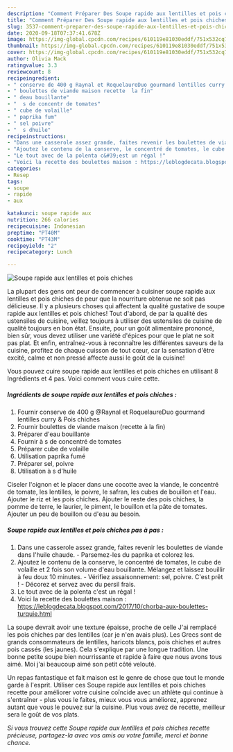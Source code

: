 ```yaml
---
description: "Comment Préparer Des Soupe rapide aux lentilles et pois chiches"
title: "Comment Préparer Des Soupe rapide aux lentilles et pois chiches"
slug: 3537-comment-preparer-des-soupe-rapide-aux-lentilles-et-pois-chiches
date: 2020-09-18T07:37:41.678Z
image: https://img-global.cpcdn.com/recipes/610119e81030eddf/751x532cq70/soupe-rapide-aux-lentilles-et-pois-chiches-photo-principale-de-la-recette.jpg
thumbnail: https://img-global.cpcdn.com/recipes/610119e81030eddf/751x532cq70/soupe-rapide-aux-lentilles-et-pois-chiches-photo-principale-de-la-recette.jpg
cover: https://img-global.cpcdn.com/recipes/610119e81030eddf/751x532cq70/soupe-rapide-aux-lentilles-et-pois-chiches-photo-principale-de-la-recette.jpg
author: Olivia Mack
ratingvalue: 3.3
reviewcount: 8
recipeingredient:
- " conserve de 400 g Raynal et RoquelaureDuo gourmand lentilles curry  Pois chiches"
- " boulettes de viande maison recette  la fin"
- " deau bouillante"
- "  s de concentr de tomates"
- " cube de volaille"
- " paprika fum"
- " sel poivre"
- "  s dhuile"
recipeinstructions:
- "Dans une casserole assez grande, faites revenir les boulettes de viande dans l&#39;huile chaude. Parsemez-les du paprika et colorez les."
- "Ajoutez le contenu de la conserve, le concentré de tomates, le cube de volaille et 2 fois son volume d&#39;eau bouillante. Mélangez et laissez bouillir à feu doux 10 minutes. Vérifiez assaisonnement: sel, poivre. C&#39;est prêt ! Décorez et servez avec du persil frais."
- "Le tout avec de la polenta c&#39;est un régal !"
- "Voici la recette des boulettes maison : https://leblogdecata.blogspot.com/2017/10/chorba-aux-boulettes-turquie.html"
categories:
- Resep
tags:
- soupe
- rapide
- aux

katakunci: soupe rapide aux 
nutrition: 266 calories
recipecuisine: Indonesian
preptime: "PT40M"
cooktime: "PT43M"
recipeyield: "2"
recipecategory: Lunch

---
```



![Soupe rapide aux lentilles et pois chiches](https://img-global.cpcdn.com/recipes/610119e81030eddf/751x532cq70/soupe-rapide-aux-lentilles-et-pois-chiches-photo-principale-de-la-recette.jpg)

La plupart des gens ont peur de commencer à cuisiner soupe rapide aux lentilles et pois chiches de peur que la nourriture obtenue ne soit pas délicieuse. Il y a plusieurs choses qui affectent la qualité gustative de soupe rapide aux lentilles et pois chiches! Tout d'abord, de par la qualité des ustensiles de cuisine, veillez toujours à utiliser des ustensiles de cuisine de qualité toujours en bon état. Ensuite, pour un goût alimentaire prononcé, bien sûr, vous devez utiliser une variété d'épices pour que le plat ne soit pas plat. Et enfin, entraînez-vous à reconnaître les différentes saveurs de la cuisine, profitez de chaque cuisson de tout cœur, car la sensation d'être excité, calme et non pressé affecte aussi le goût de la cuisine!

<!--inarticleads1-->

Vous pouvez cuire soupe rapide aux lentilles et pois chiches en utilisant 8 Ingrédients et 4 pas. Voici comment vous cuire cette.

##### Ingrédients de soupe rapide aux lentilles et pois chiches :

1. Fournir  conserve de 400 g @Raynal et RoquelaureDuo gourmand lentilles curry &amp; Pois chiches
1. Fournir  boulettes de viande maison (recette à la fin)
1. Préparer  d&#39;eau bouillante
1. Fournir  à s de concentré de tomates
1. Préparer  cube de volaille
1. Utilisation  paprika fumé
1. Préparer  sel, poivre
1. Utilisation  à s d&#39;huile


Ciseler l&#39;oignon et le placer dans une cocotte avec la viande, le concentré de tomate, les lentilles, le poivre, le safran, les cubes de bouillon et l&#39;eau. Ajouter le riz et les pois chiches. Ajouter le reste des pois chiches, la pomme de terre, le laurier, le piment, le bouillon et la pâte de tomates. Ajouter un peu de bouillon ou d&#39;eau au besoin. 

<!--inarticleads2-->

##### Soupe rapide aux lentilles et pois chiches pas à pas :

1. Dans une casserole assez grande, faites revenir les boulettes de viande dans l&#39;huile chaude. - Parsemez-les du paprika et colorez les.
1. Ajoutez le contenu de la conserve, le concentré de tomates, le cube de volaille et 2 fois son volume d&#39;eau bouillante. Mélangez et laissez bouillir à feu doux 10 minutes. - Vérifiez assaisonnement: sel, poivre. C&#39;est prêt ! - Décorez et servez avec du persil frais.
1. Le tout avec de la polenta c&#39;est un régal !
1. Voici la recette des boulettes maison : https://leblogdecata.blogspot.com/2017/10/chorba-aux-boulettes-turquie.html


La soupe devrait avoir une texture épaisse, proche de celle J&#39;ai remplacé les pois chiches par des lentilles (car je n&#39;en avais plus). Les Grecs sont de grands consommateurs de lentilles, haricots blancs, pois chiches et autres pois cassés (les jaunes). Cela s&#39;explique par une longue tradition. Une bonne petite soupe bien nourrissante et rapide à faire que nous avons tous aimé. Moi j&#39;ai beaucoup aimé son petit côté velouté. 

<!--inarticleads1-->

<p>
Un repas fantastique et fait maison est le genre de chose que tout le monde garde à l'esprit. Utiliser ces Soupe rapide aux lentilles et pois chiches recette pour améliorer votre cuisine coïncide avec un athlète qui continue à s'entraîner - plus vous le faites, mieux vous vous améliorez, apprenez autant que vous le pouvez sur la cuisine. Plus vous avez de recette, meilleur sera le goût de vos plats.
</p>

<p>
<i>Si vous trouvez cette Soupe rapide aux lentilles et pois chiches recette précieuse, partagez-la avec vos amis ou votre famille, merci et bonne chance.</i>
</p>
